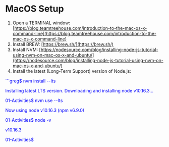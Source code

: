 # MacOS Setup

1. Open a TERMINAL window: [https://blog.teamtreehouse.com/introduction-to-the-mac-os-x-command-line](https://blog.teamtreehouse.com/introduction-to-the-mac-os-x-command-line) 
2. Install BREW: [https://brew.sh/](https://brew.sh/)
3. Install NVM: [https://nodesource.com/blog/installing-node-js-tutorial-using-nvm-on-mac-os-x-and-ubuntu/](https://nodesource.com/blog/installing-node-js-tutorial-using-nvm-on-mac-os-x-and-ubuntu/)
4. Install the latest (Long-Term Support) version of Node.js:

<span style="color:blue">
```greg$ nvm install --lts

Installing latest LTS version.
Downloading and installing node v10.16.3...

01-Activities$ nvm use --lts

Now using node v10.16.3 (npm v6.9.0)

01-Activities$ node -v

v10.16.3

01-Activities$

<!--stackedit_data:
eyJoaXN0b3J5IjpbLTg5NzY0ODQ3XX0=
-->